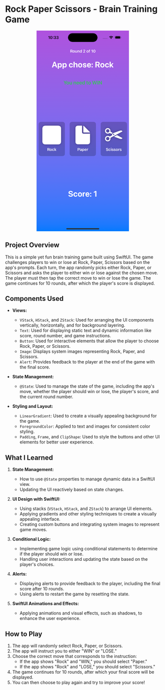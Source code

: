 

# Rock Paper Scissors - Brain Training Game
<p align="center">
  <img src="https://raw.githubusercontent.com/ashut08/100daysSwiftUIChallenge/main/rockPaperScissor/screenshot.png" alt="guesstheflag" width="300"/>
</p>


## Project Overview

This is a simple yet fun brain training game built using SwiftUI. The game challenges players to win or lose at Rock, Paper, Scissors based on the app's prompts. Each turn, the app randomly picks either Rock, Paper, or Scissors and asks the player to either win or lose against the chosen move. The player must then tap the correct move to win or lose the game. The game continues for 10 rounds, after which the player's score is displayed.

## Components Used

- **Views:**
  - `VStack`, `HStack`, and `ZStack`: Used for arranging the UI components vertically, horizontally, and for background layering.
  - `Text`: Used for displaying static text and dynamic information like score, round number, and game instructions.
  - `Button`: Used for interactive elements that allow the player to choose Rock, Paper, or Scissors.
  - `Image`: Displays system images representing Rock, Paper, and Scissors.
  - `Alert`: Provides feedback to the player at the end of the game with the final score.

- **State Management:**
  - `@State`: Used to manage the state of the game, including the app's move, whether the player should win or lose, the player's score, and the current round number.

- **Styling and Layout:**
  - `LinearGradient`: Used to create a visually appealing background for the game.
  - `ForegroundColor`: Applied to text and images for consistent color styling.
  - `Padding`, `Frame`, and `ClipShape`: Used to style the buttons and other UI elements for better user experience.

## What I Learned

1. **State Management:**
   - How to use `@State` properties to manage dynamic data in a SwiftUI view.
   - Updating the UI reactively based on state changes.

2. **UI Design with SwiftUI:**
   - Using stacks (`VStack`, `HStack`, and `ZStack`) to arrange UI elements.
   - Applying gradients and other styling techniques to create a visually appealing interface.
   - Creating custom buttons and integrating system images to represent game moves.

3. **Conditional Logic:**
   - Implementing game logic using conditional statements to determine if the player should win or lose.
   - Handling user interactions and updating the state based on the player's choices.

4. **Alerts:**
   - Displaying alerts to provide feedback to the player, including the final score after 10 rounds.
   - Using alerts to restart the game by resetting the state.

5. **SwiftUI Animations and Effects:**
   - Applying animations and visual effects, such as shadows, to enhance the user experience.

## How to Play

1. The app will randomly select Rock, Paper, or Scissors.
2. The app will instruct you to either "WIN" or "LOSE."
3. Choose the correct move that corresponds to the instruction:
   - If the app shows "Rock" and "WIN," you should select "Paper."
   - If the app shows "Rock" and "LOSE," you should select "Scissors."
4. The game continues for 10 rounds, after which your final score will be displayed.
5. You can then choose to play again and try to improve your score!

